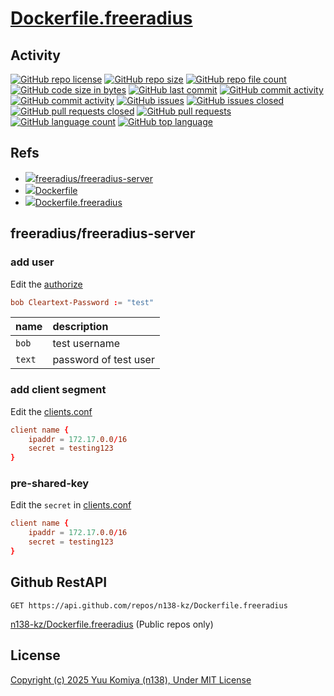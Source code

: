 # [Dockerfile.freeradius](https://github.com/n138-kz/Dockerfile.freeradius)

## Activity

[![GitHub repo license](https://img.shields.io/github/license/n138-kz/Dockerfile.freeradius)](/LICENSE)
[![GitHub repo size](https://img.shields.io/github/repo-size/n138-kz/Dockerfile.freeradius)](/../../)
[![GitHub repo file count](https://img.shields.io/github/directory-file-count/n138-kz/Dockerfile.freeradius)](/../../)
[![GitHub code size in bytes](https://img.shields.io/github/languages/code-size/n138-kz/Dockerfile.freeradius)](/../../)
[![GitHub last commit](https://img.shields.io/github/last-commit/n138-kz/Dockerfile.freeradius)](/../../commits)
[![GitHub commit activity](https://img.shields.io/github/commit-activity/w/n138-kz/Dockerfile.freeradius)](/../../commits)
[![GitHub commit activity](https://img.shields.io/github/commit-activity/t/n138-kz/Dockerfile.freeradius)](/../../commits)
[![GitHub issues](https://img.shields.io/github/issues/n138-kz/Dockerfile.freeradius)](/../../issues)
[![GitHub issues closed](https://img.shields.io/github/issues-closed/n138-kz/Dockerfile.freeradius)](/../../issues)
[![GitHub pull requests closed](https://img.shields.io/github/issues-pr-closed/n138-kz/Dockerfile.freeradius)](/../../pulls)
[![GitHub pull requests](https://img.shields.io/github/issues-pr/n138-kz/Dockerfile.freeradius)](/../../pulls)
[![GitHub language count](https://img.shields.io/github/languages/count/n138-kz/Dockerfile.freeradius)](/../../)
[![GitHub top language](https://img.shields.io/github/languages/top/n138-kz/Dockerfile.freeradius)](/../../)

## Refs

- [![](https://www.google.com/s2/favicons?size=64&domain=https://hub.docker.com)freeradius/freeradius-server](https://hub.docker.com/r/freeradius/freeradius-server)
- [![](https://www.google.com/s2/favicons?size=64&domain=https://github.com)Dockerfile](https://github.com/n138-kz/Dockerfile/)
- [![](https://www.google.com/s2/favicons?size=64&domain=https://github.com)Dockerfile.freeradius](https://github.com/n138-kz/Dockerfile.freeradius/)

## freeradius/freeradius-server

### add user

Edit the [authorize](/build-core/raddb/mods-config/files/authorize)

```conf
bob	Cleartext-Password := "test"
```

|name|description|
|:-|:-|
|`bob`|test username|
|`text`|password of test user|

### add client segment

Edit the [clients.conf](/build-core/raddb/clients.conf)

```conf
client name {
    ipaddr = 172.17.0.0/16
    secret = testing123
}
```

### pre-shared-key

Edit the `secret` in [clients.conf](/build-core/raddb/clients.conf)

```conf
client name {
    ipaddr = 172.17.0.0/16
    secret = testing123
}
```

## Github RestAPI

```http
GET https://api.github.com/repos/n138-kz/Dockerfile.freeradius
```
[n138-kz/Dockerfile.freeradius](https://api.github.com/repos/n138-kz/Dockerfile.freeradius) (Public repos only)

## License

[Copyright (c) 2025 Yuu Komiya (n138), Under MIT License](LICENSE)  
